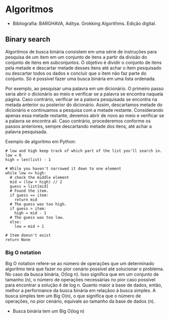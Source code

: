 # Algoritmos
* Bibliografia: BARGHAVA, Aditya. Grokking Algorithms. Edição digital.

## Binary search

  Algoritmos de busca binária consistem em uma série de instruções para pesquisa de um item em um conjunto de itens a partir da divisão do conjunto de itens em subconjuntos.
  O objetivo é dividir o conjunto de itens pela metade e descartar metade desses itens até achar o item pesquisado ou descartar todos os dados e concluir que o item não faz parte do conjunto.
  Só é possível fazer uma busca binária em uma lista ordenada.

  Por exemplo, ao pesquisar uma palavra em um dicionário. O primeiro passo seria abrir o dicionário ao meio e verificar se a palavra se encontra naquela página.
  Caso contrário, verificar se a palavra pesquisada se encontra na metada anterior ou posterior do dicionário. 
  Assim, descartamos metade do dicionário e continuamos a pesquisa com a metade restante. 
  Considerando apenas essa metade restante, devemos abrir de novo ao meio e verificar se a palavra se encontra ali.
  Caso contrário, procederemos conforme os passos anteriores, sempre descartando metade dos itens, até achar a palavra pesquisada.

  Exemplo de algoritmo em Python:
  
    # low and high keep track of which part of the list you'll search in.
    low = 0
    high = len(list) - 1

    # While you haven't narrowed it down to one element
    while low <= high:
      # check the middle element
      mid = (low + high) // 2
      guess = list[mid]
      # Found the item.
      if guess == item:
        return mid
      # The guess was too high.
      if guess > item:
        high = mid - 1
      # The guess was too low.
      else:
        low = mid + 1

    # Item doesn't exist
    return None

  ### Big O notation

  Big O notation refere-se ao número de operações que um determinado algoritmo terá que fazer no pior cenário possível até solucionar o problema.
  No caso da busca binária, O(log n). 
  Isso significa que em um conjunto de tamanho (n), o número de operações necessárias no pior caso possível para encontrar a solução é de log n.
  Quanto maior a base de dados, então, melhor a performance da busca binária em relaçãoo à busca simples. 
  A busca simples tem um Big O(n), o que significa que o número de operações, no pior cenário, equivale ao tamanho da base de dados (n).
  * Busca binária tem um Big O(log n)















  
